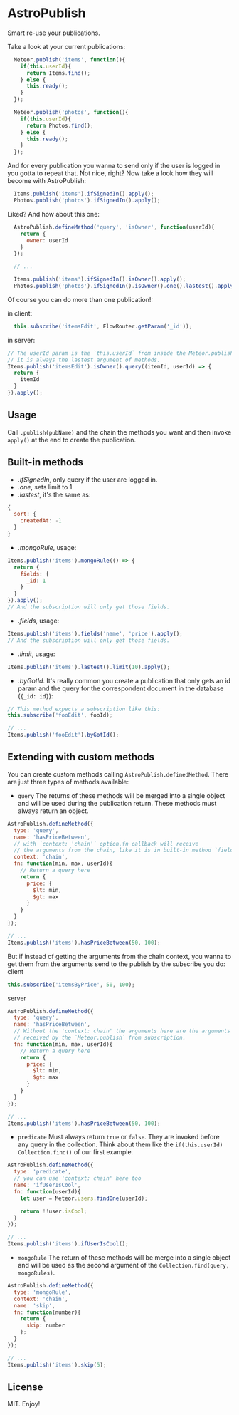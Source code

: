 AstroPublish
============
Smart re-use your publications.

Take a look at your current publications:
```js
  Meteor.publish('items', function(){
    if(this.userId){
      return Items.find();
    } else {
      this.ready();
    }
  });

  Meteor.publish('photos', function(){
    if(this.userId){
      return Photos.find();
    } else {
      this.ready();
    }
  });
```

And for every publication you wanna to send only if the user is logged in you gotta to
repeat that. Not nice, right? Now take a look how they will become with
AstroPublish:

```js
  Items.publish('items').ifSignedIn().apply();
  Photos.publish('photos').ifSignedIn().apply();
```

Liked? And how about this one:
```js
  AstroPublish.defineMethod('query', 'isOwner', function(userId){
    return {
      owner: userId
    }
  });

  // ...

  Items.publish('items').ifSignedIn().isOwner().apply();
  Photos.publish('photos').ifSignedIn().isOwner().one().lastest().apply();
```

Of course you can do more than one publication!:

in client:
```js
  this.subscribe('itemsEdit', FlowRouter.getParam('_id'));
```
in server:
```js
// The userId param is the `this.userId` from inside the Meteor.publish
// it is always the lastest argument of methods.
Items.publish('itemsEdit').isOwner().query((itemId, userId) => {
  return {
    itemId
  }
}).apply();
```

## Usage
Call `.publish(pubName)` and the chain the methods you want and then invoke
`apply()` at the end to create the publication.

## Built-in methods
- *.ifSignedIn*, only query if the user are logged in.
- *.one*, sets limit to 1
- *.lastest*, it's the same as:
```js
{
  sort: {
    createdAt: -1
  }
}
```
- *.mongoRule*, usage:
```js
Items.publish('items').mongoRule(() => {
  return {
    fields: {
      _id: 1
    }
  }
}).apply();
// And the subscription will only get those fields.
```
- *.fields*, usage:
```js
Items.publish('items').fields('name', 'price').apply();
// And the subscription will only get those fields.
```
- *.limit*, usage:
```js
Items.publish('items').lastest().limit(10).apply();
```
- *.byGotId*. It's really common you create a publication that only gets an id
param and the query for the correspondent document in the database (`{_id: id}`):
```js
// This method expects a subscription like this:
this.subscribe('fooEdit', fooId);

// ...
Items.publish('fooEdit').byGotId();
```

## Extending with custom methods
You can create custom methods calling `AstroPublish.definedMethod`.
There are just three types of methods available:
- `query`
  The returns of these methods will be merged into a single object and will
  be used during the publication return. These methods must always return
  an object.
```js
AstroPublish.defineMethod({
  type: 'query',
  name: 'hasPriceBetween',
  // with `context: 'chain'` option.fn callback will receive
  // the arguments from the chain, like it is in built-in method `field`
  context: 'chain',
  fn: function(min, max, userId){
    // Return a query here
    return {
      price: {
        $lt: min,
        $gt: max
      }
    }
  }
});

// ...
Items.publish('items').hasPriceBetween(50, 100);

```
But if instead of getting the arguments from the chain context, you wanna
to get them from the arguments send to the publish by the subscribe you do:
client
```js
this.subscribe('itemsByPrice', 50, 100);
```
server
```js
AstroPublish.defineMethod({
  type: 'query',
  name: 'hasPriceBetween',
  // Without the 'context: chain' the arguments here are the arguments
  // received by the `Meteor.publish` from subscription.
  fn: function(min, max, userId){
    // Return a query here
    return {
      price: {
        $lt: min,
        $gt: max
      }
    }
  }
});

// ...
Items.publish('items').hasPriceBetween(50, 100);
```

- `predicate`
  Must always return `true` or `false`. They are invoked before any query in the
  collection. Think about them like the `if(this.userId) Collection.find()`
  of our first example.
```js
AstroPublish.defineMethod({
  type: 'predicate',
  // you can use 'context: chain' here too
  name: 'ifUserIsCool',
  fn: function(userId){
    let user = Meteor.users.findOne(userId);

    return !!user.isCool;
  }
});

// ...
Items.publish('items').ifUserIsCool();
```
- `mongoRule`
  The return of these methods will be merge into a single object and will be used
  as the second argument of the `Collection.find(query, mongoRules)`.
```js
AstroPublish.defineMethod({
  type: 'mongoRule',
  context: 'chain',
  name: 'skip',
  fn: function(number){
    return {
      skip: number
    };
  }
});

// ...
Items.publish('items').skip(5);
```

## License
MIT. Enjoy!
